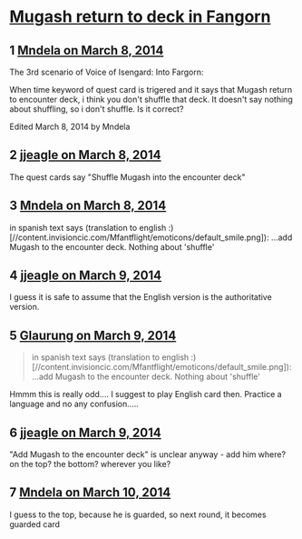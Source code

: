 # [Mugash return to deck in Fangorn](https://community.fantasyflightgames.com/topic/100829-mugash-return-to-deck-in-fangorn/)

## 1 [Mndela on March 8, 2014](https://community.fantasyflightgames.com/topic/100829-mugash-return-to-deck-in-fangorn/?do=findComment&comment=1007099)

The 3rd scenario of Voice of Isengard: Into Fargorn:

When time keyword of quest card is trigered and it says that Mugash return to encounter deck, i think you don't shuffle that deck. It doesn't say nothing about shuffling, so i don't shuffle. Is it correct?

Edited March 8, 2014 by Mndela

## 2 [jjeagle on March 8, 2014](https://community.fantasyflightgames.com/topic/100829-mugash-return-to-deck-in-fangorn/?do=findComment&comment=1007106)

The quest cards say "Shuffle Mugash into the encounter deck"

## 3 [Mndela on March 8, 2014](https://community.fantasyflightgames.com/topic/100829-mugash-return-to-deck-in-fangorn/?do=findComment&comment=1007252)

in spanish text says (translation to english :) [//content.invisioncic.com/Mfantflight/emoticons/default_smile.png]): ...add Mugash to the encounter deck. Nothing about 'shuffle'

## 4 [jjeagle on March 9, 2014](https://community.fantasyflightgames.com/topic/100829-mugash-return-to-deck-in-fangorn/?do=findComment&comment=1007666)

I guess it is safe to assume that the English version is the authoritative version.

## 5 [Glaurung on March 9, 2014](https://community.fantasyflightgames.com/topic/100829-mugash-return-to-deck-in-fangorn/?do=findComment&comment=1007691)

> in spanish text says (translation to english :) [//content.invisioncic.com/Mfantflight/emoticons/default_smile.png]): ...add Mugash to the encounter deck. Nothing about 'shuffle'

Hmmm this is really odd.... I suggest to play English card then. Practice a language and no any confusion.....

## 6 [jjeagle on March 9, 2014](https://community.fantasyflightgames.com/topic/100829-mugash-return-to-deck-in-fangorn/?do=findComment&comment=1007709)

"Add Mugash to the encounter deck" is unclear anyway - add him where? on the top? the bottom? wherever you like?

## 7 [Mndela on March 10, 2014](https://community.fantasyflightgames.com/topic/100829-mugash-return-to-deck-in-fangorn/?do=findComment&comment=1008112)

I guess to the top, because he is guarded, so next round, it becomes guarded card

